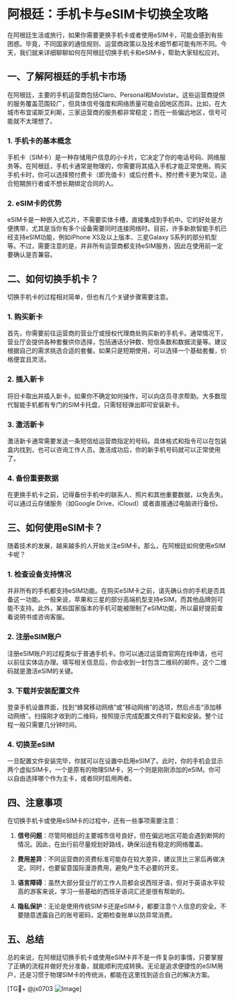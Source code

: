 # 阿根廷：手机卡与eSIM卡切换全攻略

在阿根廷生活或旅行，如果你需要更换手机卡或者使用eSIM卡，可能会感到有些困惑。毕竟，不同国家的通信规则、运营商政策以及技术细节都可能有所不同。今天，我们就来详细聊聊如何在阿根廷切换手机卡和eSIM卡，帮助大家轻松应对。

## 一、了解阿根廷的手机卡市场

在阿根廷，主要的手机运营商包括Claro、Personal和Movistar。这些运营商提供的服务覆盖范围较广，但具体信号强度和网络质量可能会因地区而异。比如，在大城市布宜诺斯艾利斯，三家运营商的服务都非常稳定；而在一些偏远地区，信号可能就不太理想了。

### 1. 手机卡的基本概念

手机卡（SIM卡）是一种存储用户信息的小卡片，它决定了你的电话号码、网络服务等。在阿根廷，手机卡通常是物理的，你需要将其插入手机才能正常使用。购买手机卡时，你可以选择预付费卡（即充值卡）或后付费卡。预付费卡更为常见，适合短期旅行者或不想长期绑定合同的人。

### 2. eSIM卡的优势

eSIM卡是一种嵌入式芯片，不需要实体卡槽，直接集成到手机中。它的好处是方便携带，尤其是当你有多个设备需要同时连接网络时。目前，许多新款智能手机已经支持eSIM功能，例如iPhone XS及以上版本、三星Galaxy S系列的部分机型等。不过，需要注意的是，并非所有运营商都支持eSIM服务，因此在使用前一定要确认是否兼容。

## 二、如何切换手机卡？

切换手机卡的过程相对简单，但也有几个关键步骤需要注意。

### 1. 购买新卡

首先，你需要前往运营商的营业厅或授权代理商处购买新的手机卡。通常情况下，营业厅会提供各种套餐供你选择，包括通话分钟数、短信条数和数据流量等。建议根据自己的需求挑选合适的套餐。如果只是短期使用，可以选择一个基础套餐，价格便宜且灵活。

### 2. 插入新卡

将旧卡取出并插入新卡。如果你不确定如何操作，可以向店员寻求帮助。大多数现代智能手机都有专门的SIM卡托盘，只需轻轻弹出即可安装新卡。

### 3. 激活新卡

激活新卡通常需要发送一条短信给运营商指定的号码。具体格式和指令可以在包装盒内找到，也可以咨询工作人员。激活成功后，你的新手机号码就可以正常使用了。

### 4. 备份重要数据

在更换手机卡之前，记得备份手机中的联系人、照片和其他重要数据，以免丢失。可以通过云存储服务（如Google Drive、iCloud）或者直接通过电脑进行备份。

## 三、如何使用eSIM卡？

随着技术的发展，越来越多的人开始关注eSIM卡。那么，在阿根廷如何使用eSIM卡呢？

### 1. 检查设备支持情况

并非所有的手机都支持eSIM功能。在购买eSIM卡之前，请先确认你的手机是否具备这一功能。一般来说，苹果和三星的部分高端机型支持eSIM，而其他品牌则可能不支持。此外，某些国家版本的手机可能被限制了eSIM功能，所以最好提前查看说明书或咨询客服。

### 2. 注册eSIM账户

注册eSIM账户的过程类似于普通手机卡。你可以通过运营商官网在线申请，也可以前往实体店办理。填写相关信息后，你会收到一封包含二维码的邮件。这个二维码就是激活eSIM的关键。

### 3. 下载并安装配置文件

登录手机设置界面，找到“蜂窝移动网络”或“移动网络”的选项，然后点击“添加移动网络”。扫描刚才收到的二维码，按照提示完成配置文件的下载和安装。整个过程一般只需要几分钟时间。

### 4. 切换至eSIM

一旦配置文件安装完毕，你就可以在设置中启用eSIM了。此时，你的手机会显示两个虚拟SIM卡，一个是原有的物理SIM卡，另一个则是刚刚添加的eSIM。你可以自由选择哪个作为主卡，或者同时启用两者。

## 四、注意事项

在切换手机卡或使用eSIM卡的过程中，还有一些事项需要注意：

1. **信号问题**：尽管阿根廷的主要城市信号良好，但在偏远地区可能会遇到断网的情况。因此，在出行前尽量规划好路线，确保沿途有稳定的网络覆盖。

2. **费用差异**：不同运营商的资费标准可能存在较大差异，建议货比三家后再做决定。同时，也要留意国际漫游费用，避免产生不必要的开支。

3. **语言障碍**：虽然大部分营业厅的工作人员都会说西班牙语，但对于英语水平较高的游客来说，学习一些基础的西班牙语词汇还是很有帮助的。

4. **隐私保护**：无论是使用传统SIM卡还是eSIM卡，都要注意个人信息的安全。不要随意透露自己的账号密码，定期检查账单以防异常消费。

## 五、总结

总的来说，在阿根廷切换手机卡或使用eSIM卡并不是一件复杂的事情，只要掌握了正确的流程并做好充分准备，就能顺利完成转换。无论是追求便捷性的eSIM用户，还是习惯于物理SIM卡的传统派，都能在这里找到适合自己的解决方案。

[TG💪+ @jx0703 ![Image](https://github.com/user-attachments/assets/dbca1d08-cadb-493c-b0ec-ad6f7a83f270)]